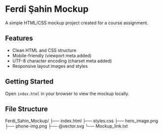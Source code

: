 # Ferdi Şahin Mockup

A simple HTML/CSS mockup project created for a course assignment.

## Features
- Clean HTML and CSS structure
- Mobile-friendly (viewport meta added)
- UTF-8 character encoding (charset meta added)
- Responsive layout images and styles

## Getting Started
Open `index.html` in your browser to view the mockup locally.

## File Structure
Ferdi_Sahin_Mockup/
├── index.html
├── styles.css
├── hero_image.png
├── phone-img.png
├── @vector.svg
└── Mockup_link.txt